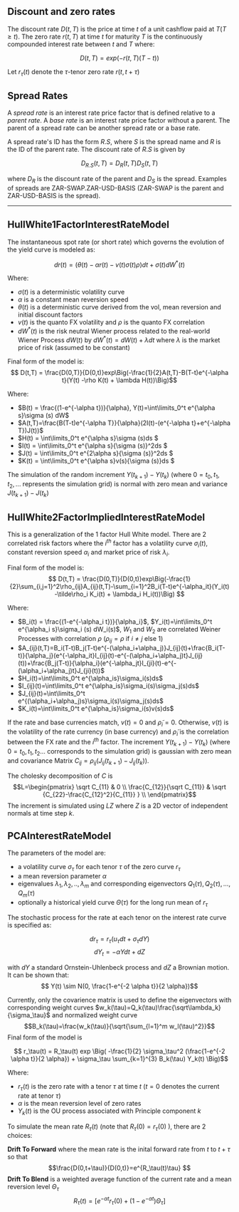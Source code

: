 ## Discount and zero rates

The discount rate $D(t,T)$ is the price at time $t$ of a unit cashflow paid at $T (T \ge t)$. The zero
rate $r(t,T)$ at time $t$ for maturity $T$ is the continuously compounded interest rate between $t$ and
$T$ where:

$$D(t,T)=exp(-r(t,T)(T-t))$$

Let $r_\tau (t)$ denote the $\tau$-tenor zero rate $r(t,t+\tau)$

## Spread Rates

A *spread rate* is an interest rate price factor that is defined relative to a *parent rate*. A
*base rate* is an interest rate price factor without a parent. The parent of a spread rate can be
another spread rate or a base rate.

A spread rate's ID has the form $R.S$, where $S$ is the spread name and $R$ is the ID of the parent rate.
The discount rate of $R.S$ is given by

$$D_{R.S}(t,T)=D_R(t,T)D_S(t,T)$$

where $D_R$ is the discount rate of the parent and $D_S$ is the spread. Examples of spreads are
ZAR-SWAP.ZAR-USD-BASIS (ZAR-SWAP is the parent and ZAR-USD-BASIS is the spread).

---


## HullWhite1FactorInterestRateModel

The instantaneous spot rate (or short rate) which governs the evolution of the yield curve is modeled as:

$$ dr(t) = (\theta (t)-\alpha r(t) - v(t)\sigma(t)\rho)dt + \sigma(t) dW^*(t)$$

Where:

- $\sigma (t)$ is a deterministic volatility curve
- $\alpha$ is a constant mean reversion speed
- $\theta (t)$ is a deterministic curve derived from the vol, mean reversion and initial discount factors
- $v(t)$ is the quanto FX volatility and $\rho$ is the quanto FX correlation
- $dW^*(t)$ is the risk neutral Wiener process related to the real-world Wiener Process $dW(t)$
by $dW^*(t)=dW(t)+\lambda dt$ where $\lambda$ is the market price of risk (assumed to be constant)

Final form of the model is:
$$ D(t,T) = \frac{D(0,T)}{D(0,t)}exp\Big(-\frac{1}{2}A(t,T)-B(T-t)e^{-\alpha t}(Y(t) -\rho K(t) + \lambda H(t))\Big)$$

Where:

- $B(t) = \frac{(1-e^{-\alpha t})}{\alpha}, Y(t)=\int\limits_0^t e^{\alpha s}\sigma (s) dW$
- $A(t,T)=\frac{B(T-t)e^{-\alpha T}}{\alpha}(2I(t)-(e^{-\alpha t}+e^{-\alpha T})J(t))$
- $H(t) = \int\limits_0^t e^{\alpha s}\sigma (s)ds $
- $I(t) = \int\limits_0^t e^{\alpha s}{\sigma (s)}^2ds $
- $J(t) = \int\limits_0^t e^{2\alpha s}{\sigma (s)}^2ds $
- $K(t) = \int\limits_0^t e^{\alpha s}v(s){\sigma (s)}ds $

The simulation of the random increment $Y(t_{k+1})-Y(t_k)$ (where $0=t_0,t_1,t_2,...$
represents the simulation grid) is normal with zero mean and variance $J(t_{k+1})-J(t_k)$

## HullWhite2FactorImpliedInterestRateModel

This is a generalization of the 1 factor Hull White model. There are 2 correlated risk 
factors where the $i^{th}$ factor has a volatility curve $\sigma_i(t)$, constant reversion
speed $\alpha_i$ and market price of risk $\lambda_i$.

Final form of the model is:
$$ D(t,T) = \frac{D(0,T)}{D(0,t)}exp\Big(-\frac{1}{2}\sum_{i,j=1}^2\rho_{ij}A_{ij}(t,T)-\sum_{i=1}^2B_i(T-t)e^{-\alpha_it}(Y_i(t) -\tilde\rho_i K_i(t) + \lambda_i H_i(t))\Big) $$

Where:

- $B_i(t) = \frac{(1-e^{-\alpha_i t})}{\alpha_i}$, $Y_i(t)=\int\limits_0^t e^{\alpha_i s}\sigma_i (s) dW_i(s)$, $W_1$ and $W_2$ are correlated Weiner Processes with correlation $\rho$ ($\rho_{ij}=\rho$ if $i \neq j$ else 1)
- $A_{ij}(t,T)=B_i(T-t)B_j(T-t)e^{-(\alpha_i+\alpha_j)}J_{ij}(t)+\frac{B_i(T-t)}{\alpha_j}(e^{-\alpha_it}I_{ij}(t)-e^{-(\alpha_i+\alpha_j)t}J_{ij}(t))+\frac{B_j(T-t)}{\alpha_i}(e^{-\alpha_jt}I_{ji}(t)-e^{-(\alpha_i+\alpha_j)t}J_{ji}(t))$
- $H_i(t)=\int\limits_0^t e^{\alpha_is}\sigma_i(s)ds$
- $I_{ij}(t)=\int\limits_0^t e^{\alpha_is}\sigma_i(s)\sigma_j(s)ds$
- $J_{ij}(t)=\int\limits_0^t e^{(\alpha_i+\alpha_j)s}\sigma_i(s)\sigma_j(s)ds$
- $K_i(t)=\int\limits_0^t e^{\alpha_is}\sigma_i(s)v(s)ds$

If the rate and base currencies match, $v(t)=0$ and $\tilde\rho_i=0$. Otherwise, $v(t)$ is
the volatility of the rate currency (in base currency) and $\tilde\rho_i$ is the correlation
between the FX rate and the $i^{th}$ factor. The increment $Y(t_{k+1})-Y(t_k)$ (where
$0=t_0,t_1,t_2...$ corresponds to the simulation grid) is gaussian with zero mean and covariance
Matrix $C_{ij}=\rho_{ij}(J_{ij}(t_{k+1})-J_{ij}(t_k))$.

The cholesky decomposition of $C$ is $$L=\begin{pmatrix} \sqrt C_{11} & 0 \\ \frac{C_{12}}{\sqrt C_{11}} & \sqrt {C_{22}-\frac{C_{12}^2}{C_{11}} } \\ \end{pmatrix}$$
The increment is simulated using $LZ$ where $Z$ is a 2D vector of independent normals at
time step $k$.

## PCAInterestRateModel

The parameters of the model are:
- a volatility curve $\sigma_\tau$ for each tenor $\tau$ of the zero curve $r_\tau$
- a mean reversion parameter $\alpha$
- eigenvalues $\lambda_1,\lambda_2,..,\lambda_m$ and corresponding eigenvectors $Q_1(\tau),Q_2(\tau),...,Q_m(\tau)$
- optionally a historical yield curve $\Theta(\tau)$ for the long run mean of $r_\tau$

The stochastic process for the rate at each tenor on the interest rate curve is specified as:

$$ dr_\tau = r_\tau ( u_\tau  dt + \sigma_\tau dY )$$
$$ dY_t = -\alpha Ydt + dZ$$

with $dY$  a standard Ornstein-Uhlenbeck process and $dZ$ a Brownian motion. It can be shown that:
$$ Y(t) \sim N(0, \frac{1-e^{-2 \alpha t}}{2 \alpha})$$ 

Currently, only the covarience matrix is used to define the eigenvectors with corresponding weight curves
$w_k(\tau)=Q_k(\tau)\frac{\sqrt\lambda_k}{\sigma_\tau}$ and normalized weight curve$$B_k(\tau)=\frac{w_k(\tau)}{\sqrt{\sum_{l=1}^m w_l(\tau)^2}}$$
Final form of the model is

$$ r_\tau(t) = R_\tau(t) exp \Big( -\frac{1}{2} \sigma_\tau^2 (\frac{1-e^{-2 \alpha t}}{2 \alpha}) + \sigma_\tau \sum_{k=1}^{3} B_k(\tau) Y_k(t) \Big)$$

Where:

- $r_\tau(t)$ is the zero rate with a tenor $\tau$  at time $t$  ($t = 0$ denotes the current rate at tenor $\tau$)
- $\alpha$ is the mean reversion level of zero rates
- $Y_k(t)$ is the OU process associated with Principle component $k$

To simulate the mean rate $R_\tau(t)$ (note that $R_\tau(0)=r_\tau(0)$ ), there are 2 choices:

**Drift To Forward** where the mean rate is the inital forward rate from $t$ to $t+\tau$ so that
$$\frac{D(0,t+\tau)}{D(0,t)}=e^{R_\tau(t)\tau} $$
**Drift To Blend** is a weighted average function of the current rate and a mean reversion level
$\Theta_\tau$ $$R_\tau(t)=[e^{-\alpha t}r_\tau (0) + (1-e^{-\alpha t})\Theta_\tau]$$